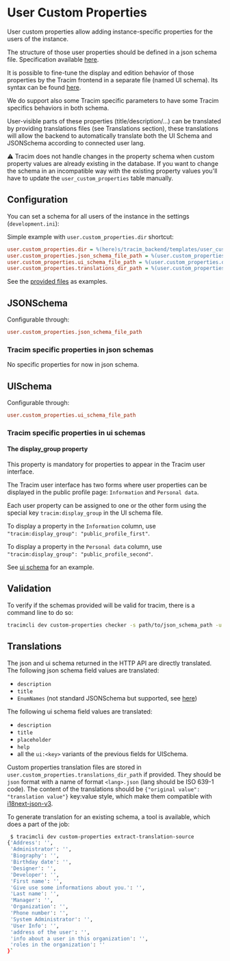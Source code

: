 # User Custom Properties

User custom properties allow adding instance-specific properties
for the users of the instance.

The structure of those user properties should be defined in a json schema file. Specification available [here](https://json-schema.org/specification-links.html#draft-7).

It is possible to fine-tune the display and edition behavior of those properties by
the Tracim frontend in a separate file (named UI schema). Its syntax can be found [here](https://react-jsonschema-form.readthedocs.io/en/latest/api-reference/uiSchema/).

We do support also some Tracim specific parameters to have some Tracim specifics behaviors in both schema.

User-visible parts of these properties (title/description/…) can be translated by providing translations files (see Translations section),
these translations will allow the backend to automatically translate both the UI Schema and JSONSchema according
to connected user lang.

⚠️ Tracim does not handle changes in the property schema when custom property values are already existing in the database.
If you want to change the schema in an incompatible way with the existing property values you'll have to update the `user_custom_properties` table manually.

## Configuration

You can set a schema for all users of the instance in the settings (`development.ini`):

Simple example with `user.custom_properties.dir` shortcut:

```ini
user.custom_properties.dir = %(here)s/tracim_backend/templates/user_custom_properties/default
user.custom_properties.json_schema_file_path = %(user.custom_properties.dir)s/schema.json
user.custom_properties.ui_schema_file_path = %(user.custom_properties.dir)s/ui.json
user.custom_properties.translations_dir_path = %(user.custom_properties.dir)s/locale
```

See the [provided files](/backend/tracim_backend/templates/user_custom_properties/) as examples.

## JSONSchema

Configurable through:

```ini
user.custom_properties.json_schema_file_path
```

### Tracim specific properties in json schemas

No specific properties for now in json schema.

## UISchema

Configurable through:

```ini
user.custom_properties.ui_schema_file_path
```

### Tracim specific properties in ui schemas

#### The display_group property

This property is mandatory for properties to appear in the Tracim user interface.

The Tracim user interface has two forms where user properties can be displayed in the public profile page: `Information` and `Personal data`.

Each user property can be assigned to one or the other form using the special key `tracim:display_group` in the UI schema file.  

To display a property in the `Information` column, use `"tracim:display_group": "public_profile_first"`.

To display a property in the `Personal data` column, use `"tracim:display_group": "public_profile_second"`.

See [ui schema](/backend/tracim_backend/templates/user_custom_properties/default/ui.json) for an example.

## Validation

To verify if the schemas provided will be valid for tracim, there is a command line to do so:

```bash
tracimcli dev custom-properties checker -s path/to/json_schema_path -u path/to/ui_schema_path
```

## Translations

The json and ui schema returned in the HTTP API are directly translated.
The following json schema field values are translated:

- `description`
- `title`
- `EnumNames` (not standard JSONSchema but supported, see [here](https://react-jsonschema-form.readthedocs.io/en/latest/usage/single/#custom-labels-for-enum-fields))

The following ui schema field values are translated:

- `description`
- `title`
- `placeholder`
- `help`
- all the `ui:<key>` variants of the previous fields for UISchema.

Custom properties translation files are stored in `user.custom_properties.translations_dir_path` if provided.
They should be `json` format with a name of format `<lang>.json` (lang should be ISO 639-1 code).
The content of the translations should be `{"original value": "translation value"}` key:value style, which
make them compatible with [i18next-json-v3](https://www.i18next.com/misc/json-format#i-18-next-json-v3).

To generate translation for an existing schema, a tool is available, which does a part of the job:

```bash
 $ tracimcli dev custom-properties extract-translation-source
{'Address': '',
 'Administrator': '',
 'Biography': '',
 'Birthday date': '',
 'Designer': '',
 'Developer': '',
 'First name': '',
 'Give use some informations about you.': '',
 'Last name': '',
 'Manager': '',
 'Organization': '',
 'Phone number': '',
 'System Administrator': '',
 'User Info': '',
 'address of the user': '',
 'info about a user in this organization': '',
 'roles in the organization': ''
}`
```
